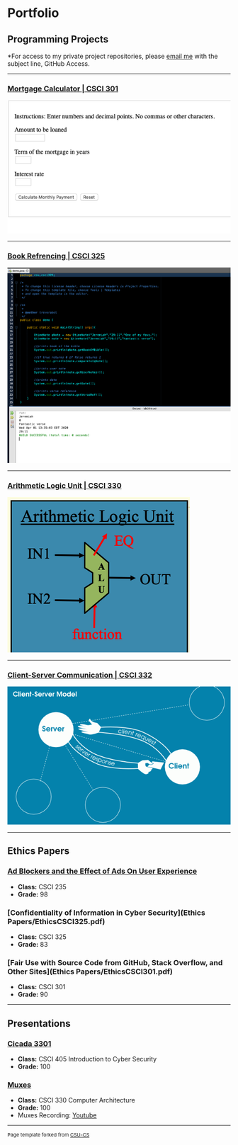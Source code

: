 Portfolio
=========

Programming Projects
--------------------

*For access to my private project repositories, please [email me](mailto:taabel@csustudent.net?subject=GitHub%20Access) with the subject line, GitHub Access.

---
### [Mortgage Calculator | CSCI 301](mortgagecalc.md)

![Format for the GUI of the Mortgage Calculator that takes input and gives output](images/mortgagecover.png)

---
### [Book Refrencing | CSCI 325](bookreference.md)

![Image of the Output with the specific Test Cases](images/bookreferencecover.png)

---
### [Arithmetic Logic Unit | CSCI 330](alu.md)

![Diagram of the Arithmetic Logic Unit with its inputs and output](images/alucover.png)

---
### [Client-Server Communication | CSCI 332](client-server.md)

![Normal Client and Server Communication](images/client-server.png)

---

Ethics Papers
-------------

### [Ad Blockers and the Effect of Ads On User Experience](Ethics%Papers/EthicsCSCI235.pdf)
-   **Class:**  CSCI 235
-   **Grade:**  98

### [Confidentiality of Information in Cyber Security](Ethics Papers/EthicsCSCI325.pdf)

-   **Class:**  CSCI 325
-   **Grade:**  83

### [Fair Use with Source Code from GitHub, Stack Overflow, and Other Sites](Ethics Papers/EthicsCSCI301.pdf)

-   **Class:**  CSCI 301
-   **Grade:**  90

---

Presentations
-------------

### [Cicada 3301](powerpoints/Cicada3301.pdf)

- **Class:** CSCI 405 Introduction to Cyber Security
- **Grade:** 100


### [Muxes](powerpoints/muxes.pdf)

- **Class:** CSCI 330 Computer Architecture
- **Grade:** 100
- Muxes Recording: <a href="https://youtu.be/RlPTJElZgoQ"> Youtube </a>
---

<p style="font-size:11px">Page template forked from <a href="https://github.com/csu-cs/csci-portfolio">CSU-CS</a></p>
<!-- Remove above link if you don't want to attributive -->
